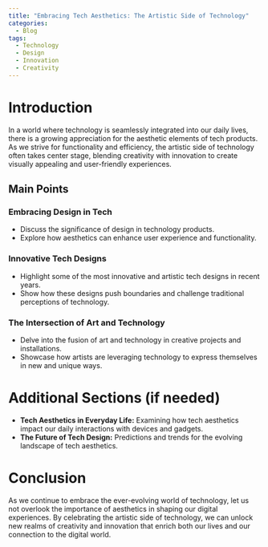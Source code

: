 ```yaml
---
title: "Embracing Tech Aesthetics: The Artistic Side of Technology"
categories:
  - Blog
tags:
  - Technology
  - Design
  - Innovation
  - Creativity
---
```


# Introduction
In a world where technology is seamlessly integrated into our daily lives, there is a growing appreciation for the aesthetic elements of tech products. As we strive for functionality and efficiency, the artistic side of technology often takes center stage, blending creativity with innovation to create visually appealing and user-friendly experiences.

## Main Points
### Embracing Design in Tech
- Discuss the significance of design in technology products.
- Explore how aesthetics can enhance user experience and functionality.

### Innovative Tech Designs
- Highlight some of the most innovative and artistic tech designs in recent years.
- Show how these designs push boundaries and challenge traditional perceptions of technology.

### The Intersection of Art and Technology
- Delve into the fusion of art and technology in creative projects and installations.
- Showcase how artists are leveraging technology to express themselves in new and unique ways.

# Additional Sections (if needed)
- **Tech Aesthetics in Everyday Life:** Examining how tech aesthetics impact our daily interactions with devices and gadgets.
- **The Future of Tech Design:** Predictions and trends for the evolving landscape of tech aesthetics.

# Conclusion
As we continue to embrace the ever-evolving world of technology, let us not overlook the importance of aesthetics in shaping our digital experiences. By celebrating the artistic side of technology, we can unlock new realms of creativity and innovation that enrich both our lives and our connection to the digital world.